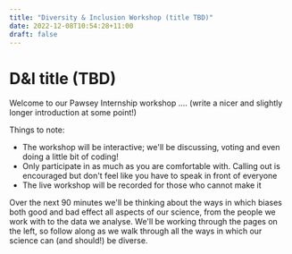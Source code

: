 ```yaml
---
title: "Diversity & Inclusion Workshop (title TBD)"
date: 2022-12-08T10:54:28+11:00
draft: false
---
```


# D&I title (TBD)

Welcome to our Pawsey Internship workshop .... (write a nicer and slightly longer introduction at some point!)

Things to note:
* The workshop will be interactive; we'll be discussing, voting and even doing a little bit of coding!
* Only participate in as much as you are comfortable with. Calling out is encouraged but don't feel like you have to speak in front of everyone
* The live workshop will be recorded for those who cannot make it


Over the next 90 minutes we'll be thinking about the ways in which biases both good and bad effect all aspects of our science,
from the people we work with to the data we analyse. We'll be working through the pages on the left, so follow along as we 
walk through all the ways in which our science can (and should!) be diverse.